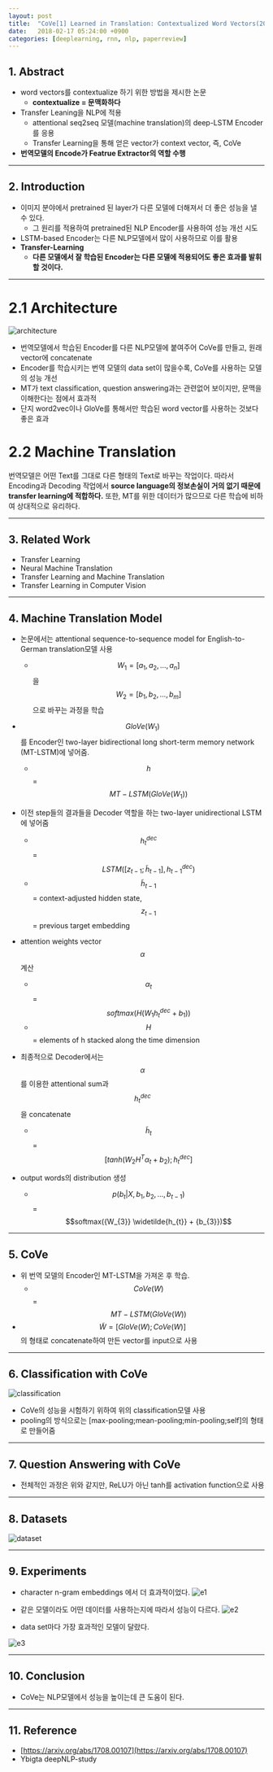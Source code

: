```yaml
---
layout: post
title:  "CoVe[1] Learned in Translation: Contextualized Word Vectors(2017) - Review"
date:   2018-02-17 05:24:00 +0900
categories: [deeplearning, rnn, nlp, paperreview]
---
```


## 1. Abstract
- word vectors를 contextualize 하기 위한 방법을 제시한 논문
    - **contextualize = 문맥화하다**
- Transfer Leaning을 NLP에 적용
    - attentional seq2seq 모델(machine translation)의 deep-LSTM Encoder를 응용
    - Transfer Learning을 통해 얻은 vector가 context vector, 즉, CoVe
- **번역모델의 Encode가 Featrue Extractor의 역할 수행**

-----

## 2. Introduction
- 이미지 분야에서 pretrained 된 layer가 다른 모델에 더해져서 더 좋은 성능을 낼 수 있다.
    - 그 원리를 적용하여 pretrained된 NLP Encoder를 사용하여 성능 개선 시도
- LSTM-based Encoder는 다른 NLP모델에서 많이 사용하므로 이를 활용
- **Transfer-Learning**
    - **다른 모델에서 잘 학습된 Encoder는 다른 모델에 적용되어도 좋은 효과를 발휘할 것이다.**

-----

# 2.1 Architecture
![architecture](https://files.slack.com/files-pri/T1J7SCHU7-F95FQ9EBC/1.png?pub_secret=cda280ac4b)
- 번역모델에서 학습된 Encoder를 다른 NLP모델에 붙여주어 CoVe를 만들고, 원래 vector에 concatenate
- Encoder를 학습시키는 번역 모델의 data set이 많을수록, CoVe를 사용하는 모델의 성능 개선
- MT가 text classification, question answering과는 관련없어 보이지만, 문맥을 이해한다는 점에서 효과적
- 단지 word2vec이나 GloVe를 통해서만 학습된 word vector를 사용하는 것보다 좋은 효과

# 2.2 Machine Translation
번역모델은 어떤 Text를 그대로 다른 형태의 Text로 바꾸는 작업이다. 따라서 Encoding과 Decoding 작업에서 **source language의 정보손실이 거의 없기 때문에 transfer learning에 적합하다.** 또한, MT를 위한 데이터가 많으므로 다른 학습에 비하여 상대적으로 유리하다.

-----

## 3. Related Work
- Transfer Learning
- Neural Machine Translation
- Transfer Learning and Machine Translation
- Transfer Learning in Computer Vision

-----

## 4. Machine Translation Model
- 논문에서는 attentional sequence-to-sequence model for English-to-German translation모델 사용
    - $${W_{1}} = [{a_{1}}, {a_{2}}, ..., {a_{n}}]$$을 $${W_{2}} = [{b_{1}}, {b_{2}}, ..., {b_{m}}]$$으로 바꾸는 과정을 학습

- $$GloVe({W_{1}})$$를 Encoder인 two-layer bidirectional long short-term memory network (MT-LSTM)에 넣어줌.
    - $$h$$ = $$MT-LSTM(GloVe({W_{1}}))$$

- 이전 step들의 결과들을 Decoder 역할을 하는 two-layer unidirectional LSTM에 넣어줌
    - $${h^{dec}_{t}}$$ = $$LSTM([{z_{t-1}};\widetilde{h}_{t-1}], {h^{dec}_{t-1}})$$
    - $$\widetilde{h}_{t-1}$$ = context-adjusted hidden state, $${z_{t-1}}$$ = previous target embedding
  
- attention weights vector $$\alpha$$ 계산
    - $${\alpha_{t}}$$ = $$softmax(H({W_{1}}{h^{dec}_{t}} + {b_{1}}))$$
    - $$H$$ = elements of h stacked along the time dimension

- 최종적으로 Decoder에서는 $$\alpha$$를 이용한 attentional sum과 $${{h_{t}}^{dec}}$$을 concatenate
    - $$\widetilde{h}_{t}$$ = $$[tanh({W_{2}}{H^{T}}{\alpha_{t}} + {b_{2}});{h^{dec}_{t}}]$$

- output words의 distribution 생성
    - $$p({b_{t}}|X, {b_{1}}, {b_{2}}, ..., {b_{t-1}})$$ = $$softmax({W_{3}} \widetilde{h_{t}} + {b_{3}})$$

-----

## 5. CoVe
- 위 번역 모델의 Encoder인 MT-LSTM을 가져온 후 학습.
    - $$CoVe(W)$$ = $$MT-LSTM(GloVe(W))$$
- $$\widetilde{W} = [GloVe(W);CoVe(W)]$$의 형태로 concatenate하여 만든 vector를 input으로 사용

-----
  
## 6. Classification with CoVe
![classification](https://files.slack.com/files-pri/T1J7SCHU7-F95EB7L1Z/classification.png?pub_secret=2a34d1153c)
- CoVe의 성능을 시험하기 위하여 위의 classification모델 사용
- pooling의 방식으로는 [max-pooling;mean-pooling;min-pooling;self]의 형태로 만들어줌

-----

## 7. Question Answering with CoVe
- 전체적인 과정은 위와 같지만, ReLU가 아닌 tanh를 activation function으로 사용

-----

## 8. Datasets
![dataset](https://files.slack.com/files-pri/T1J7SCHU7-F95LRMGG5/dataset.png?pub_secret=e96345b6ef)

-----

## 9. Experiments
- character n-gram embeddings 에서 더 효과적이었다.
![e1](https://files.slack.com/files-pri/T1J7SCHU7-F95GSUDHA/e1.png?pub_secret=0b895763a0)

- 같은 모델이라도 어떤 데이터를 사용하는지에 따라서 성능이 다르다.
![e2](https://files.slack.com/files-pri/T1J7SCHU7-F95HB30QJ/e2.png?pub_secret=f1b900de06)
- data set마다 가장 효과적인 모델이 달랐다.

![e3](https://files.slack.com/files-pri/T1J7SCHU7-F96D0D04E/e3.png?pub_secret=f57fd72d63)

-----

## 10. Conclusion
- CoVe는 NLP모델에서 성능을 높이는데 큰 도움이 된다.

-----

## 11. Reference
- [https://arxiv.org/abs/1708.00107](https://arxiv.org/abs/1708.00107)
- Ybigta deepNLP-study
